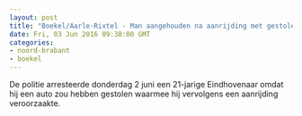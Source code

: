 ```yaml
---
layout: post
title: "Boekel/Aarle-Rixtel - Man aangehouden na aanrijding met gestolen auto"
date: Fri, 03 Jun 2016 09:38:00 GMT
categories: 
- noord-brabant 
- boekel 
---
```


De politie arresteerde donderdag 2 juni een 21-jarige Eindhovenaar omdat hij een auto zou hebben gestolen waarmee hij vervolgens een aanrijding veroorzaakte.

